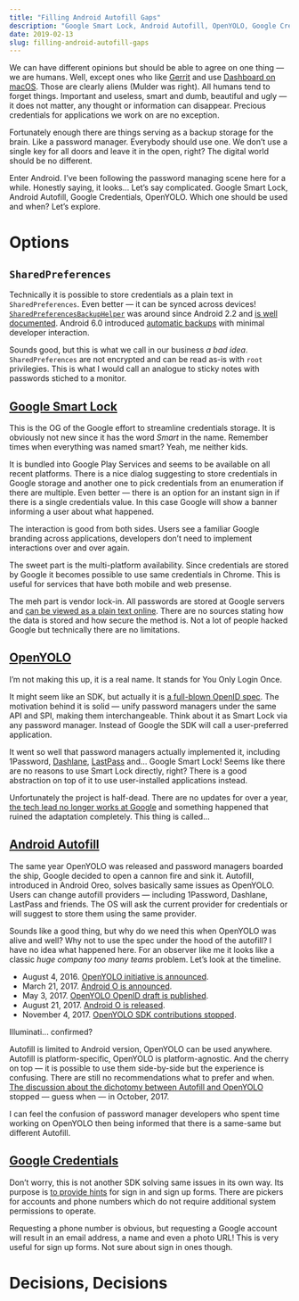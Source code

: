 ```yaml
---
title: "Filling Android Autofill Gaps"
description: "Google Smart Lock, Android Autofill, OpenYOLO, Google Credentials, passwords.txt — what else?"
date: 2019-02-13
slug: filling-android-autofill-gaps
---
```


We can have different opinions but should be able to agree on one thing — we are humans.
Well, except ones who like [Gerrit](https://www.gerritcodereview.com/)
and use [Dashboard on macOS](https://en.wikipedia.org/wiki/Dashboard_(macOS)).
Those are clearly aliens (Mulder was right).
All humans tend to forget things. Important and useless, smart and dumb, beautiful and ugly —
it does not matter, any thought or information can disappear.
Precious credentials for applications we work on are no exception.

Fortunately enough there are things serving as a backup storage for the brain.
Like a password manager. Everybody should use one. We don’t use a single key
for all doors and leave it in the open, right? The digital world should be no different.

Enter Android. I’ve been following the password managing scene here for a while.
Honestly saying, it looks... Let’s say complicated. Google Smart Lock, Android Autofill,
Google Credentials, OpenYOLO. Which one should be used and when?
Let’s explore.

# Options

## `SharedPreferences`

Technically it is possible to store credentials as a plain text in `SharedPreferences`.
Even better — it can be synced across devices!
[`SharedPreferencesBackupHelper`](https://developer.android.com/reference/android/app/backup/SharedPreferencesBackupHelper)
was around since Android 2.2 and [is well documented](https://developer.android.com/guide/topics/data/keyvaluebackup).
Android 6.0 introduced [automatic backups](https://developer.android.com/guide/topics/data/autobackup)
with minimal developer interaction.

Sounds good, but this is what we call in our business _a bad idea_.
`SharedPreferences` are not encrypted and can be read as-is with `root`
privilegies. This is what I would call an analogue to sticky notes with passwords
stiched to a monitor.

## [Google Smart Lock](https://developers.google.com/identity/smartlock-passwords/android/)

This is the OG of the Google effort to streamline credentials storage.
It is obviously not new since it has the word _Smart_ in the name.
Remember times when everything was named smart? Yeah, me neither kids.

It is bundled into Google Play Services and seems to be available on all recent platforms.
There is a nice dialog suggesting to store credentials in Google storage and
another one to pick credentials from an enumeration if there are multiple.
Even better — there is an option for an instant sign in if there is a single
credentials value. In this case Google will show a banner informing a user about what happened.

The interaction is good from both sides. Users see a familiar Google branding
across applications, developers don’t need to implement interactions
over and over again.

The sweet part is the multi-platform availability.
Since credentials are stored by Google it becomes possible
to use same credentials in Chrome. This is useful for services that have both
mobile and web presense.

The meh part is vendor lock-in. All passwords are stored at Google servers
and [can be viewed as a plain text online](https://passwords.google.com/).
There are no sources stating how the data is stored and how secure the method is.
Not a lot of people hacked Google but technically there are no limitations.

## [OpenYOLO](https://github.com/openid/OpenYOLO-Android)

I’m not making this up, it is a real name. It stands for You Only Login Once.

It might seem like an SDK, but actually it is [a full-blown OpenID spec](https://openid.net/specs/openyolo-android-ID1.html).
The motivation behind it is solid — unify password managers under the same API and SPI,
making them interchangeable. Think about it as Smart Lock via any password manager.
Instead of Google the SDK will call a user-preferred application.

It went so well that password managers actually implemented it, including 1Password,
[Dashlane](https://blog.dashlane.com/openyolo-password-managers-in-android-apps/),
[LastPass](https://blog.lastpass.com/2017/11/introducing-lastpass-support-openyolo.html/) and...
Google Smart Lock! Seems like there are no reasons to use Smart Lock directly, right?
There is a good abstraction on top of it to use user-installed applications instead.

Unfortunately the project is half-dead. There are no updates for over a year,
[the tech lead no longer works at Google](https://www.linkedin.com/in/iainmcgin/)
and something happened that ruined the adaptation completely. This thing is called...

## [Android Autofill](https://developer.android.com/guide/topics/text/autofill)

The same year OpenYOLO was released and password managers boarded the ship,
Google decided to open a cannon fire and sink it. Autofill, introduced in Android Oreo,
solves basically same issues as OpenYOLO. Users can change autofill providers —
including 1Password, Dashlane, LastPass and friends. The OS will ask the current provider
for credentials or will suggest to store them using the same provider.

Sounds like a good thing, but why do we need this when OpenYOLO was alive and well?
Why not to use the spec under the hood of the autofill?
I have no idea what happened here. For an observer like me it looks like a classic
_huge company too many teams_ problem. Let’s look at the timeline.

* August 4, 2016. [OpenYOLO initiative is announced](https://blog.dashlane.com/dashlane-google-open-source-api/).
* March 21, 2017. [Android O is announced](https://android-developers.googleblog.com/2017/03/first-preview-of-android-o.html).
* May 3, 2017. [OpenYOLO OpenID draft is published](https://openid.net/2017/05/03/public-review-period-for-openyolo-for-android-specification-started/).
* August 21, 2017. [Android O is released](https://en.wikipedia.org/wiki/Android_Oreo).
* November 4, 2017. [OpenYOLO SDK contributions stopped](https://github.com/openid/OpenYOLO-Android/commit/ff0de4b8651354673a5e2dc97c1b78cf7c353651).

Illuminati... confirmed?

Autofill is limited to Android version, OpenYOLO can be used anywhere.
Autofill is platform-specific, OpenYOLO is platform-agnostic.
And the cherry on top — it is possible to use them side-by-side but the experience
is confusing. There are still no recommendations what to prefer and when.
[The discussion about the dichotomy between Autofill and OpenYOLO](https://github.com/openid/OpenYOLO-Android/issues/127)
stopped — guess when — in October, 2017.

I can feel the confusion of password manager developers who spent time
working on OpenYOLO then being informed that there is a same-same but different Autofill.

## [Google Credentials](https://developers.google.com/android/reference/com/google/android/gms/auth/api/credentials/package-summary)

Don’t worry, this is not another SDK solving same issues in its own way.
Its purpose is [to provide hints](https://developers.google.com/identity/smartlock-passwords/android/retrieve-hints)
for sign in and sign up forms. There are pickers for accounts and phone numbers
which do not require additional system permissions to operate.

Requesting a phone number is obvious, but requesting a Google account will result
in an email address, a name and even a photo URL! This is very useful
for sign up forms. Not sure about sign in ones though.

# Decisions, Decisions
